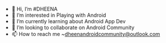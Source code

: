 - 👋 Hi, I’m #DHEENA
- 👀 I’m interested in Playing with Android
- 🌱 I’m currently learning about Android App Dev
- 💞️ I’m looking to collaborate on Android Community
- 📫 How to reach me ~dheenandroidcommunity@outlook.com

<!---
DHEENA-ANDROID-COMMUNITY/DHEENA-ANDROID-COMMUNITY is a ✨ special ✨ repository because its `README.md` (this file) appears on your GitHub profile.
You can click the Preview link to take a look at your changes.
--->
